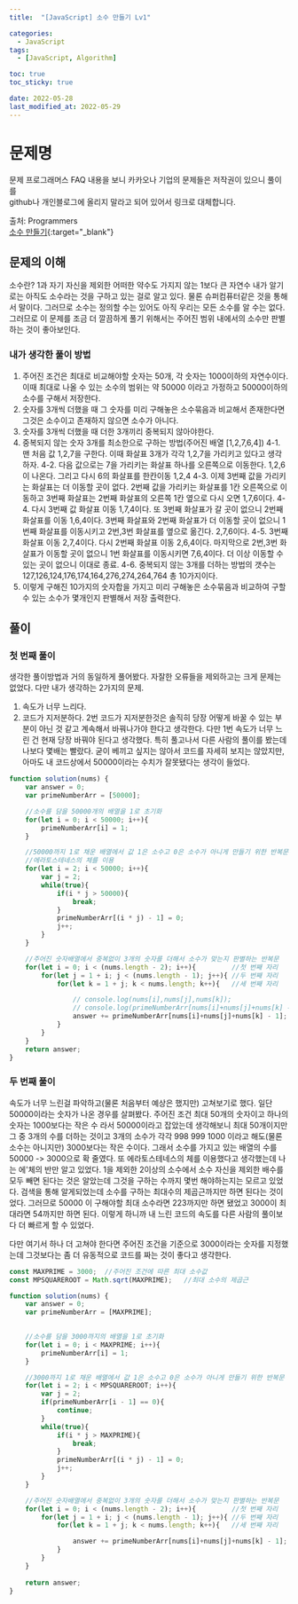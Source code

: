 ```yaml
---
title:  "[JavaScript] 소수 만들기 Lv1" 

categories:
  - JavaScript
tags:
  - [JavaScript, Algorithm]

toc: true
toc_sticky: true

date: 2022-05-28
last_modified_at: 2022-05-29
---
```



# 문제명

문제 프로그래머스 FAQ 내용을 보니 카카오나 기업의 문제들은 저작권이 있으니 풀이를<br>
github나 개인블로그에 올리지 말라고 되어 있어서 링크로 대체합니다.

출처: Programmers <br>
[소수 만들기](https://programmers.co.kr/learn/courses/30/lessons/12977){:target="_blank"}  




## 문제의 이해
소수란? 1과 자기 자신을 제외한 어떠한 약수도 가지지 않는 1보다 큰 자연수
내가 알기로는 아직도 소수라는 것을 구하고 있는 걸로 알고 있다. 물론 슈퍼컴퓨터같은 것을 통해서 말이다. 그러므로 소수는 정의할 수는 있어도 아직 우리는 모든 소수를 알 수는 없다.
그러므로 이 문제를 조금 더 깔끔하게 풀기 위해서는 주어진 범위 내에서의 소수만 판별하는 것이 좋아보인다.




### 내가 생각한 풀이 방법
1. 주어진 조건은 최대로 비교해야할 숫자는 50개, 각 숫자는 1000이하의 자연수이다. 이때 최대로 나올 수 있는 소수의 범위는 약 50000 이라고 가정하고 50000이하의 소수를 구해서 저장한다.
2. 숫자를 3개씩 더했을 때 그 숫자를 미리 구해놓은 소수묶음과 비교해서 존재한다면 그것은 소수이고 존재하지 않으면 소수가 아니다.
3. 숫자를 3개씩 더했을 때 더한 3개끼리 중복되지 않아야한다.
4. 중복되지 않는 숫자 3개를 최소한으로 구하는 방법(주어진 배열 [1,2,7,6,4])
 4-1. 맨 처음 값 1,2,7을 구한다. 이때 화살표 3개가 각각 1,2,7을 가리키고 있다고 생각하자.
 4-2. 다음 값으로는 7을 가리키는 화살표 하나를 오른쪽으로 이동한다. 1,2,6이 나온다. 그리고 다시 6의 화살표를 한칸이동 1,2,4
 4-3. 이제 3번째 값을 가리키는 화살표는 더 이동할 곳이 없다. 2번째 값을 가리키는 화살표를 1칸 오른쪽으로 이동하고 3번째 화살표는 2번째 화살표의 오른쪽 1칸 옆으로 다시 오면 1,7,6이다.
 4-4. 다시 3번째 값 화살표 이동 1,7,4이다. 또 3번째 화살표가 갈 곳이 없으니 2번째 화살표를 이동 1,6,4이다. 3번째 화살표와 2번째 화살표가 더 이동할 곳이 없으니 1번째 화살표를 이동시키고 2번,3번 화살표를 옆으로 옮긴다. 2,7,6이다.
 4-5. 3번째 화살표 이동 2,7,4이다. 다시 2번째 화살표 이동 2,6,4이다. 마지막으로 2번,3번 화살표가 이동할 곳이 없으니 1번 화살표를 이동시키면 7,6,4이다. 더 이상 이동할 수 있는 곳이 없으니 이대로 종료.
 4-6. 중복되지 않는 3개를 더하는 방법의 갯수는 127,126,124,176,174,164,276,274,264,764 총 10가지이다.
5. 이렇게 구해진 10가지의 숫자합을 가지고 미리 구해놓은 소수묶음과 비교하여 구할 수 있는 소수가 몇개인지 판별해서 저장 출력한다.

## 풀이
### 첫 번째 풀이
생각한 풀이방법과 거의 동일하게 풀어봤다.
자잘한 오류들을 제외하고는 크게 문제는 없었다.
다만 내가 생각하는 2가지의 문제.
1. 속도가 너무 느리다.
2. 코드가 지저분하다.
2번 코드가 지저분한것은 솔직히 당장 어떻게 바꿀 수 있는 부분이 아닌 것 같고 계속해서 바꿔나가야 한다고 생각한다.
다만 1번 속도가 너무 느린 건 현재 당장 바꿔야 된다고 생각했다. 특히 풀고나서 다른 사람의 풀이를 봤는데 나보다 몇배는 빨랐다.
굳이 베끼고 싶지는 않아서 코드를 자세히 보지는 않았지만, 아마도 내 코드상에서 50000이라는 수치가 잘못됐다는 생각이 들었다.

```js
function solution(nums) {
    var answer = 0;
    var primeNumberArr = [50000];

    //소수를 담을 50000개의 배열을 1로 초기화
    for(let i = 0; i < 50000; i++){
        primeNumberArr[i] = 1;
    }

    //50000까지 1로 채운 배열에서 값 1은 소수고 0은 소수가 아니게 만들기 위한 반복문
    //에라토스테네스의 체를 이용
    for(let i = 2; i < 50000; i++){
        var j = 2;
        while(true){
            if(i * j > 50000){
                break;
            }
            primeNumberArr[(i * j) - 1] = 0;
            j++;
        }
    }

    //주어진 숫자배열에서 중복없이 3개의 숫자를 더해서 소수가 맞는지 판별하는 반복문
    for(let i = 0; i < (nums.length - 2); i++){         //첫 번째 자리
        for(let j = 1 + i; j < (nums.length - 1); j++){ //두 번째 자리
            for(let k = 1 + j; k < nums.length; k++){   //세 번째 자리

                // console.log(nums[i],nums[j],nums[k]);
                // console.log(primeNumberArr[nums[i]+nums[j]+nums[k] - 1]);
                answer += primeNumberArr[nums[i]+nums[j]+nums[k] - 1];
            }
        }
    }
    return answer;
}
```

### 두 번째 풀이
속도가 너무 느린걸 파악하고(물론 처음부터 예상은 했지만) 고쳐보기로 했다.
일단 50000이라는 숫자가 나온 경우를 살펴봤다. 주어진 조건 최대 50개의 숫자이고 하나의 숫자는 1000보다는 작은 수 라서 50000이라고 잡았는데
생각해보니 최대 50개이지만 그 중 3개의 수를 더하는 것이고 3개의 소수가 각각 998 999 1000 이라고 해도(물론 소수는 아니지만) 3000보다는 작은 수이다.
그래서 소수를 가지고 있는 배열의 수를 50000 -> 3000으로 확 줄였다. 또 에라토스테네스의 체를 이용했다고 생각했는데 나는 에'체의 반만 알고 있었다.
1을 제외한 2이상의 소수에서 소수 자신을 제외한 배수를 모두 빼면 된다는 것은 알았는데 그것을 구하는 수까지 몇번 해야하는지는 모르고 있었다.
검색을 통해 알게되었는데 소수를 구하는 최대수의 제곱근까지만 하면 된다는 것이었다. 그러므로 50000 이 구해야할 최대 소수라면 223까지만 하면 됐었고
3000이 최대라면 54까지만 하면 된다. 이렇게 하니까 내 느린 코드의 속도를 다른 사람의 풀이보다 더 빠르게 할 수 있었다.

다만 여기서 하나 더 고쳐야 한다면 주어진 조건을 기준으로 3000이라는 숫자를 지정했는데 그것보다는 좀 더 유동적으로 코드를 짜는 것이 좋다고 생각한다.

```js
const MAXPRIME = 3000;  //주어진 조건에 따른 최대 소수값
const MPSQUAREROOT = Math.sqrt(MAXPRIME);   //최대 소수의 제곱근

function solution(nums) { 
    var answer = 0;
    var primeNumberArr = [MAXPRIME];
    

    //소수를 담을 3000까지의 배열을 1로 초기화
    for(let i = 0; i < MAXPRIME; i++){ 
        primeNumberArr[i] = 1;
    }

    //3000까지 1로 채운 배열에서 값 1은 소수고 0은 소수가 아니게 만들기 위한 반복문
    for(let i = 2; i < MPSQUAREROOT; i++){
        var j = 2;
        if(primeNumberArr[i - 1] == 0){ 
            continue;
        }
        while(true){
            if(i * j > MAXPRIME){
                break;
            }
            primeNumberArr[(i * j) - 1] = 0;
            j++;
        } 
    }

    //주어진 숫자배열에서 중복없이 3개의 숫자를 더해서 소수가 맞는지 판별하는 반복문
    for(let i = 0; i < (nums.length - 2); i++){         //첫 번째 자리
        for(let j = 1 + i; j < (nums.length - 1); j++){ //두 번째 자리
            for(let k = 1 + j; k < nums.length; k++){   //세 번째 자리

                answer += primeNumberArr[nums[i]+nums[j]+nums[k] - 1];
            }
        }
    }
    
    return answer;
}
```

<br>



<!-- [맨 위](#){: .btn .btn--primary }{: .align-right} 스크롤시 자동으로 up to 화살표가 나오므로 삭제 -->
